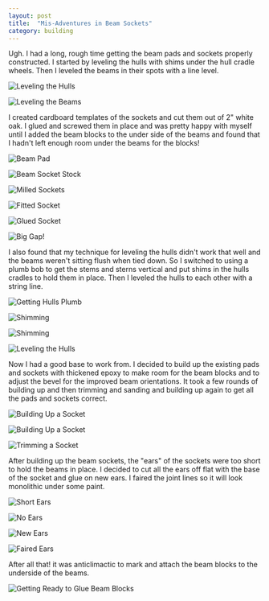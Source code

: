 ```yaml
---
layout: post
title:  "Mis-Adventures in Beam Sockets"
category: building
---
```


Ugh. I had a long, rough time getting the beam pads and sockets properly constructed. I started by leveling the hulls with shims under the hull cradle wheels. Then I leveled the beams in their spots with a line level.

![Leveling the Hulls](/assets/images/beam-socket-bad-1.jpg)

![Leveling the Beams](/assets/images/beam-socket-bad-2.jpg)

 I created cardboard templates of the sockets and cut them out of 2" white oak. I glued and screwed them in place and was pretty happy with myself until I added the beam blocks to the under side of the beams and found that I hadn't left enough room under the beams for the blocks!

![Beam Pad](/assets/images/beam-socket-bad-3.jpg)

![Beam Socket Stock](/assets/images/beam-socket-bad-4.jpg)

![Milled Sockets](/assets/images/beam-socket-bad-5.jpg)

![Fitted Socket](/assets/images/beam-socket-bad-6.jpg)

![Glued Socket](/assets/images/beam-socket-bad-7.jpg)

![Big Gap!](/assets/images/beam-socket-bad-8.jpg)

I also found that my technique for leveling the hulls didn't work that well and the beams weren't sitting flush when tied down. So I switched to using a plumb bob to get the stems and sterns vertical and put shims in the hulls cradles to hold them in place. Then I leveled the hulls to each other with a string line.

![Getting Hulls Plumb](/assets/images/beam-socket-good-1.jpg)

![Shimming](/assets/images/beam-socket-good-2.jpg)

![Shimming](/assets/images/beam-socket-good-3.jpg)

![Leveling the Hulls](/assets/images/beam-socket-good-4.jpg)

Now I had a good base to work from. I decided to build up the existing pads and sockets with thickened epoxy to make room for the beam blocks and to adjust the bevel for the improved beam orientations. It took a few rounds of building up and then trimming and sanding and building up again to get all the pads and sockets correct.

![Building Up a Socket](/assets/images/beam-socket-good-5.jpg)

![Building Up a Socket](/assets/images/beam-socket-good-6.jpg)

![Trimming a Socket](/assets/images/beam-socket-good-7.jpg)

After building up the beam sockets, the "ears" of the sockets were too short to hold the beams in place. I decided to cut all the ears off flat with the base of the socket and glue on new ears. I faired the joint lines so it will look monolithic under some paint.

![Short Ears](/assets/images/beam-socket-good-8.jpg)

![No Ears](/assets/images/beam-socket-good-9.jpg)

![New Ears](/assets/images/beam-socket-good-10.jpg)

![Faired Ears](/assets/images/beam-socket-good-11.jpg)

After all that! it was anticlimactic to mark and attach the beam blocks to the underside of the beams.

![Getting Ready to Glue Beam Blocks](/assets/images/beam-socket-good-12.jpg)
